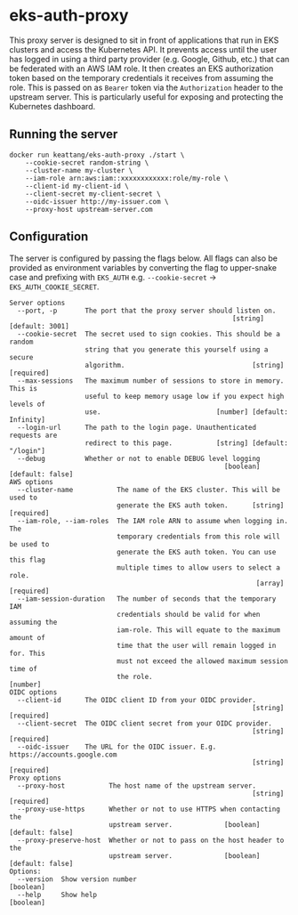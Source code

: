 # eks-auth-proxy

This proxy server is designed to sit in front of applications that run in EKS clusters and access the Kubernetes API. It prevents access until the user has logged in using a third party provider (e.g. Google, Github, etc.) that can be federated with an AWS IAM role. It then creates an EKS authorization token based on the temporary credentials it receives from assuming the role. This is passed on as `Bearer` token via the `Authorization` header to the upstream server. This is particularly useful for exposing and protecting the Kubernetes dashboard.

## Running the server

```
docker run keattang/eks-auth-proxy ./start \
    --cookie-secret random-string \
    --cluster-name my-cluster \
    --iam-role arn:aws:iam::xxxxxxxxxxxx:role/my-role \
    --client-id my-client-id \
    --client-secret my-client-secret \
    --oidc-issuer http://my-issuer.com \
    --proxy-host upstream-server.com
```

## Configuration

The server is configured by passing the flags below. All flags can also be provided as environment
variables by converting the flag to upper-snake case and prefixing with `EKS_AUTH` e.g. `--cookie-secret` -> `EKS_AUTH_COOKIE_SECRET`.

```
Server options
  --port, -p       The port that the proxy server should listen on.
                                                        [string] [default: 3001]
  --cookie-secret  The secret used to sign cookies. This should be a random
                   string that you generate this yourself using a secure
                   algorithm.                                [string] [required]
  --max-sessions   The maximum number of sessions to store in memory. This is
                   useful to keep memory usage low if you expect high levels of
                   use.                             [number] [default: Infinity]
  --login-url      The path to the login page. Unauthenticated requests are
                   redirect to this page.           [string] [default: "/login"]
  --debug          Whether or not to enable DEBUG level logging
                                                      [boolean] [default: false]
AWS options
  --cluster-name           The name of the EKS cluster. This will be used to
                           generate the EKS auth token.      [string] [required]
  --iam-role, --iam-roles  The IAM role ARN to assume when logging in. The
                           temporary credentials from this role will be used to
                           generate the EKS auth token. You can use this flag
                           multiple times to allow users to select a role.
                                                              [array] [required]
  --iam-session-duration   The number of seconds that the temporary IAM
                           credentials should be valid for when assuming the
                           iam-role. This will equate to the maximum amount of
                           time that the user will remain logged in for. This
                           must not exceed the allowed maximum session time of
                           the role.                                    [number]
OIDC options
  --client-id      The OIDC client ID from your OIDC provider.
                                                             [string] [required]
  --client-secret  The OIDC client secret from your OIDC provider.
                                                             [string] [required]
  --oidc-issuer    The URL for the OIDC issuer. E.g. https://accounts.google.com
                                                             [string] [required]
Proxy options
  --proxy-host           The host name of the upstream server.
                                                             [string] [required]
  --proxy-use-https      Whether or not to use HTTPS when contacting the
                         upstream server.             [boolean] [default: false]
  --proxy-preserve-host  Whether or not to pass on the host header to the
                         upstream server.             [boolean] [default: false]
Options:
  --version  Show version number                                       [boolean]
  --help     Show help                                                 [boolean]
```

